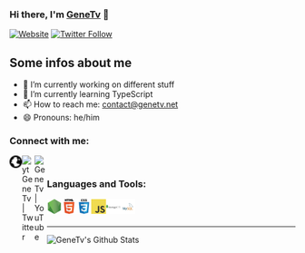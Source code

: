 ### Hi there, I'm [GeneTv][website] 👋
[![Website](https://img.shields.io/website?label=genetv.net&style=for-the-badge&url=https%3A%2F%2Fgenetv.net)](https://genetv.net)
[![Twitter Follow](https://img.shields.io/twitter/follow/ytGeneTv?color=1DA1F2&logo=twitter&style=for-the-badge)](https://twitter.com/intent/follow?original_referer=https%3A%2F%2Fgithub.com%2FGeneTv&screen_name=GeneTv)

## Some infos about me
- 🔭 I’m currently working on different stuff
- 🌱 I’m currently learning TypeScript
- 📫 How to reach me: contact@genetv.net
- 😄 Pronouns: he/him

### Connect with me:
[<img align="left" alt="https://genetv.net" width="22px" src="https://raw.githubusercontent.com/iconic/open-iconic/master/svg/globe.svg" />][website]
[<img align="left" alt="ytGeneTv | Twitter" width="22px" src="https://cdn.jsdelivr.net/npm/simple-icons@v3/icons/twitter.svg" />][twitter]
[<img align="left" alt="GeneTv | YouTube" width="22px" src="https://cdn.jsdelivr.net/npm/simple-icons@v3/icons/youtube.svg" />][youtube]
<br />

### Languages and Tools:
<img align="left" alt="Node.js" width="26px" src="https://raw.githubusercontent.com/github/explore/80688e429a7d4ef2fca1e82350fe8e3517d3494d/topics/nodejs/nodejs.png" />
<img align="left" alt="HTML5" width="26px" src="https://raw.githubusercontent.com/github/explore/80688e429a7d4ef2fca1e82350fe8e3517d3494d/topics/html/html.png" />
<img align="left" alt="CSS3" width="26px" src="https://raw.githubusercontent.com/github/explore/80688e429a7d4ef2fca1e82350fe8e3517d3494d/topics/css/css.png" />
<img align="left" alt="JavaScript" width="26px" src="https://raw.githubusercontent.com/github/explore/80688e429a7d4ef2fca1e82350fe8e3517d3494d/topics/javascript/javascript.png" />
<img align="left" alt="MongoDB" width="26px" src="https://raw.githubusercontent.com/github/explore/80688e429a7d4ef2fca1e82350fe8e3517d3494d/topics/mongodb/mongodb.png" />
<img align="left" alt="MySQL" width="26px" src="https://raw.githubusercontent.com/github/explore/80688e429a7d4ef2fca1e82350fe8e3517d3494d/topics/mysql/mysql.png" />
<br />
<br />

---

<img align="left" alt="GeneTv's Github Stats" src="https://github-readme-stats.codestackr.vercel.app/api?username=GeneTv&show_icons=true&hide_border=true" />

[website]: https://genetv.net
[twitter]: https://twitter.com/ytGeneTv
[youtube]: https://youtube.com/GeneTv
